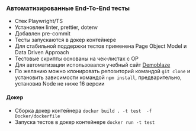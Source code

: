 ### Автоматизированные End-To-End тесты 

- Стек Playwright/TS
- Установлен linter, prettier, dotenv
- Добавлен pre-commit
- Тесты запускаются в докер контейнере
- Для стабильной поддержки тестов применена Page Object Model и Data Driven Approach
- Тестовые скрипты основаны на чек-листах с ОР
- Для автоматизации использовался учебный сайт [Demoblaze](https://www.demoblaze.com/index.html)
- По желанию можно клонировать репозиторий командой `git clone` и установить зависимости командой `npm install`, предварительно, установив Node не ниже 16 версии

#### Докер
- Сборка докер контейнера `docker build . -t test  -f Docker/dockerfile`
- Запуска тестов в докер контейнере `docker run -t test`

